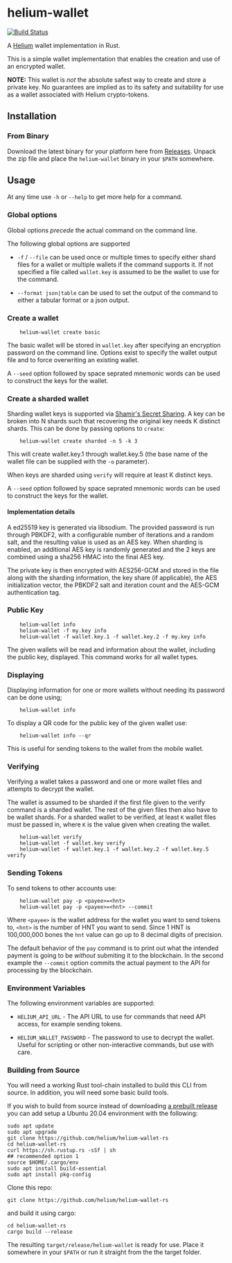 # helium-wallet

[![Build Status][actions-badge]][actions-url]

[actions-badge]: https://github.com/helium/helium-wallet-rs/workflows/CI/badge.svg
[actions-url]: https://github.com/helium/helium-wallet-rs/actions?query=workflow%3ACI+branch%3Amaster

A [Helium](https://helium.com) wallet implementation in Rust.

This is a simple wallet implementation that enables the creation and
use of an encrypted wallet.

**NOTE:** This wallet is _not_ the absolute safest way to create and
store a private key. No guarantees are implied as to its safety and
suitability for use as a wallet associated with Helium crypto-tokens.

## Installation

### From Binary

Download the latest binary for your platform here from
[Releases](https://github.com/helium/helium-wallet-rs/releases/latest). Unpack
the zip file and place the `helium-wallet` binary in your `$PATH`
somewhere.

## Usage

At any time use `-h` or `--help` to get more help for a command.

### Global options

Global options _precede_ the actual command on the command line.

The following global options are supported

* `-f` / `--file` can be used once or multiple times to specify either
  shard files for a wallet or multiple wallets if the command supports
  it. If not specified a file called `wallet.key` is assumed to be the
  wallet to use for the command.

* `--format json|table` can be used to set the output of the command
  to either a tabular format or a json output.

### Create a wallet

```
    helium-wallet create basic
```

The basic wallet will be stored in `wallet.key` after specifying an
encryption password on the command line. Options exist to specify the
wallet output file and to force overwriting an existing wallet.

A `--seed` option followed by space seprated mnemonic words can be
used to construct the keys for the wallet.


### Create a sharded wallet

Sharding wallet keys is supported via [Shamir's Secret
Sharing](https://github.com/dsprenkels/sss).  A key can be broken into
N shards such that recovering the original key needs K distinct
shards. This can be done by passing options to `create`:

```
    helium-wallet create sharded -n 5 -k 3
```

This will create wallet.key.1 through wallet.key.5 (the base name of
the wallet file can be supplied with the `-o` parameter).

When keys are sharded using `verify` will require at least K distinct
keys.

A `--seed` option followed by space seprated mnemonic words can be
used to construct the keys for the wallet.

#### Implementation details

A ed25519 key is generated via libsodium. The provided password is run
through PBKDF2, with a configurable number of iterations and a random
salt, and the resulting value is used as an AES key. When sharding is
enabled, an additional AES key is randomly generated and the 2 keys
are combined using a sha256 HMAC into the final AES key.

The private key is then encrypted with AES256-GCM and stored in the
file along with the sharding information, the key share (if
applicable), the AES initialization vector, the PBKDF2 salt and
iteration count and the AES-GCM authentication tag.


### Public Key

```
    helium-wallet info
    helium-wallet -f my.key info
    helium-wallet -f wallet.key.1 -f wallet.key.2 -f my.key info
```

The given wallets will be read and information about the wallet,
including the public key, displayed. This command works for all wallet
types.

### Displaying

Displaying information for one or more wallets without needing its
password can be done using;


```
    helium-wallet info
```

To display a QR code for the public key of the given wallet use:

```
    helium-wallet info --qr
```

This is useful for sending tokens to the wallet from the mobile
wallet.

### Verifying

Verifying a wallet takes a password and one or more wallet files and
attempts to decrypt the wallet.

The wallet is assumed to be sharded if the first file given to the
verify command is a sharded wallet. The rest of the given files then
also have to be wallet shards. For a sharded wallet to be verified, at
least `K` wallet files must be passed in, where `K` is the value given
when creating the wallet.

```
    helium-wallet verify
    helium-wallet -f wallet.key verify
    helium-wallet -f wallet.key.1 -f wallet.key.2 -f wallet.key.5 verify
```

### Sending Tokens

To send tokens to other accounts use:

```
    helium-wallet pay -p <payee>=<hnt>
    helium-wallet pay -p <payee>=<hnt> --commit

```

Where `<payee>` is the wallet address for the wallet you want to
send tokens to, `<hnt>` is the number of HNT you want to send. Since 1 HNT
is 100,000,000 bones the `hnt` value can go up to 8 decimal digits of
precision.

The default behavior of the `pay` command is to print out what the
intended payment is going to be _without_ submiting it to the
blockchain.  In the second example the `--commit` option commits the
actual payment to the API for processing by the blockchain.


### Environment Variables

The following environment variables are supported:

* `HELIUM_API_URL` - The API URL to use for commands that need API
  access, for example sending tokens.

* `HELIUM_WALLET_PASSWORD` - The password to use to decrypt the
  wallet. Useful for scripting or other non-interactive commands, but
  use with care.


### Building from Source

You will need a working Rust tool-chain installed to build this CLI
from source. In addition, you will need some basic build tools.

If you wish to build from source instead of downloading
[a prebuilt release](https://github.com/helium/helium-wallet-rs/releases/latest)
you can add setup a Ubuntu 20.04 environment with the following:

```
sudo apt update
sudo apt upgrade
git clone https://github.com/helium/helium-wallet-rs
cd helium-wallet-rs
curl https://sh.rustup.rs -sSf | sh
## recommended option 1
source $HOME/.cargo/env
sudo apt install build-essential
sudo apt install pkg-config
```

Clone this repo:

```
git clone https://github.com/helium/helium-wallet-rs
```

and build it using cargo:

```
cd helium-wallet-rs
cargo build --release
```

The resulting `target/release/helium-wallet` is ready for use. Place
it somewhere in your `$PATH` or run it straight from the the target
folder.

